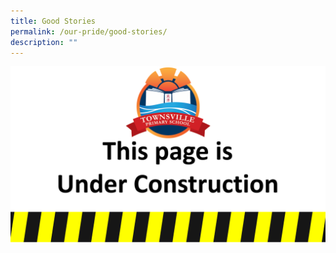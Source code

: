 ```yaml
---
title: Good Stories
permalink: /our-pride/good-stories/
description: ""
---
```

![](/images/Construction.jpg)